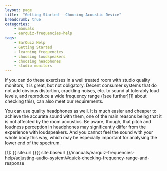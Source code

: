 ```yaml
---
layout: page
title:  "Getting Started - Choosing Acoustic Device"
breadcrumb: true
categories:
    - manuals
    - earquiz-frequencies-help
tags:
    - EarQuiz Help
    - Getting Started
    - learning frequencies
    - choosing loudspeakers
    - choosing headphones
    - studio monitors
---
```


If you can do these exercises in a well treated room with studio quality monitors, it is great, 
but not obligatory. Decent consumer systems that do not add obvious distortion, crackling noises, etc. to sound 
at tolerably loud levels, and reproduce a wide frequency range 
([see further][1] about checking this), can also meet our requirements. 

You can use quality headphones as well. It is much easier and cheaper to achieve the accurate sound with them, 
one of the main reasons being that it is not affected by the room acoustics. Be aware, though, that pitch and loudness 
perception in headphones may significantly differ from the experience with loudspeakers. And you cannot feel the sound 
with your whole body this way, which may be especially important for analysing the lower end of the spectrum.

[1]: {{ site.url }}{{ site.baseurl }}/manuals/earquiz-frequencies-help/adjusting-audio-system/#quick-checking-frequency-range-and-response
